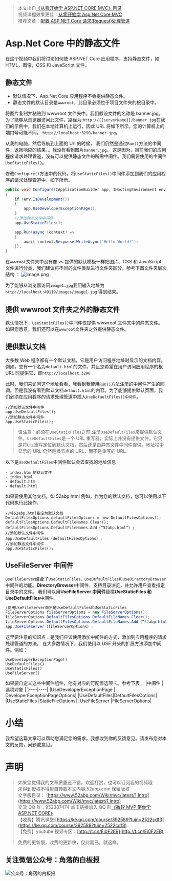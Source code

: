 > 本文出自[《从零开始学 ASP.NET CORE MVC》目录](https://www.52abp.com/wiki/mvc/0.1.4/1.Intro) </br>
> 视频课程效果更佳：[从零开始学 Asp.Net Core MVC](https://study.163.com/course/courseMain.htm?courseId=1209215803&share=2&shareId=400000000309007) </br>
> 推荐文章：[配置 ASP.NET Core 请求(Request)处理管道](https://www.52abp.com/wiki/mvc/latest/11.ConfigRequsetPipeline)

# Asp.Net Core 中的静态文件

在这个视频中我们将讨论如何使 ASP.NET Core 应用程序，支持静态文件，如 HTML，图像，CSS 和 JavaScript 文件。

## 静态文件

- 默认情况下，Asp.Net Core 应用程序不会提供静态文件。
- 静态文件的默认目录是`wwwroot`，此目录必须位于项目文件夹的根目录中。

将图片复制并粘贴到 wwwroot 文件夹中。我们假设文件的名称是 banner.jpg。为了能够从浏览器访问此文件，路径为:`http://{{serverName}}/banner.jpg`在我们的示例中，我们在本地计算机上运行，​​ 因此 URL 将如下所示。您的计算机上的端口号可能不同。 `http://localhost:3290/banner.jpg`。

从我的电脑，然后导航到上面的 Url 的时候，
我们仍然是通过`Run()`方法的中间件，返回响应的结果，。我没有看到图片`banner.jpg`。
这是因为，目前我们的应用程序请求处理管道，没有可以提供静态文件的所需中间件。我们需要使用的中间件`UseStaticFiles()`。

修改`Configure()`方法中的代码，将`UseStaticFiles()`中间件添加到我们的应用程序的请求处理管道中，如下所示。

```csharp
public void Configure(IApplicationBuilder app, IHostingEnvironment env)
{
    if (env.IsDevelopment())
    {
        app.UseDeveloperExceptionPage();
    }
    //添加静态文件中间件
    app.UseStaticFiles();

    app.Run(async (context) =>
    {
        await context.Response.WriteAsync("Hello World!");
    });
}

```

在`wwwroot`文件夹中没有像 vs 提供的默认模板一样把图片、CSS 和 JavaScript 文件进行分类，我们建议将不同的文件类型进行文件夹区分，参考下图文件夹层次结构 ：
![image.png](https://upload-images.jianshu.io/upload_images/1979022-a7fc453f618edcf0.png?imageMogr2/auto-orient/strip%7CimageView2/2/w/1240)

为了能够从浏览器访问`image1.jpg`我们输入地址为 `http://localhost:49119/images/image1.jpg` 得到结果。

## 提供 wwwroot 文件夹之外的静态文件

默认情况下，`UseStaticFiles()`中间件仅提供 wwwroot 文件夹中的静态文件。如果您愿意，我们还可以在`wwwroot`文件夹之外提供静态文件。

## 提供默认文档

大多数 Web 程序都有一个默认文档，它是用户访问程序地址时显示的文档内容。例如，您有一个名为`default.html`的文件，并且您希望在用户访问应用程序的根 URL 时提供它，即`http://localhost:3290`

此时，我们来访问这个地址看看，我看到我使用`Run()`方法注册的中间件产生的回调。但是我没有看到默认文档`default.html`的内容。为了能够提供默认页面，我们必须在应用程序的请求处理管道中插入`UseDefaultFiles()中间件`。

```
//添加默认文件中间件
app.UseDefaultFiles();
//添加静态文件中间件
app.UseStaticFiles();
```

> 请注意：必须在`UseStaticFiles`之前,注册`UseDefaultFiles`来提供默认文件。`UseDefaultFiles`是一个 URL 重写器，实际上并没有提供文件。它只是将`URL`重写定位到默认文档，然后还是由静态文件中间件提供。地址栏中显示的 URL 仍然是根节点的 URL，而不是重写的 URL。

以下是`UseDefaultFiles`中间件默认会去查找的地址信息

```
- index.htm 的默认文件
- index.html
- default.htm
- default.html
```

如果要使用其他文档，如 52abp.html 例如，作为您的默认文档，您可以使用以下代码执行此操作。

```
//将52abp.html指定为默认文档
DefaultFilesOptions defaultFilesOptions = new DefaultFilesOptions();
defaultFilesOptions.DefaultFileNames.Clear();
defaultFilesOptions.DefaultFileNames.Add（“52abp.html”）;
//添加默认文件中间件
app.UseDefaultFiles（defaultFilesOptions）;
//添加静态文件中间件
app.UseStaticFiles();
```

## UseFileServer 中间件

`UseFileServer`结合了`UseStaticFiles，UseDefaultFiles和UseDirectoryBrowser`中间件的功能。**DirectoryBrowser**中间件，支持目录浏览，并允许用户查看指定目录中的文件。
我们可以用**UseFileServer 中间件**替换**UseStaticFiles 和 UseDefaultFiles**中间件。

```csharp
/使用UseFileServer而不是UseDefaultFiles和UseStaticFiles
FileServerOptions fileServerOptions = new FileServerOptions();
fileServerOptions.DefaultFilesOptions.DefaultFileNames.Clear();
fileServerOptions.DefaultFilesOptions.DefaultFileNames.Add（“52abp.html”）;
app.UseFileServer（fileServerOptions）;
```

这里要注意的知识点：是我们应该使用添加中间件的方式，添加到应用程序的请求处理管道的方法。
在大多数情况下，我们使用以 USE 开头的扩展方法添加中间件。例如：

```
UseDeveloperExceptionPage()
UseDefaultFiles()
UseStaticFiles()
UseFileServer()
```

如果要自定义这些中间件组件，他有对应的可配置选项卡。参考下表：
|中间件 | 选项对象 |
|----|----|
|UseDeveloperExceptionPage | DeveloperExceptionPageOptions|
|UseDefaultFiles|DefaultFilesOptions|
|UseStaticFiles |StaticFileOptions|
|UseFileServer |FileServerOptions|

# 小结

我希望这篇文章可以帮助您满足您的需求。我想收到你的反馈意见。请发布您对本文的反馈，问题或意见。

# 声明

> 如果您觉得我的文章质量还不错，欢迎打赏，也可以订阅我的视频哦 </br>
> 未得到授权不得擅自转载本文内容,52abp.com 保留版权</br>
> 文字版目录： [https://www.52abp.com/Wiki/mvc/latest/1.Intro](https://www.52abp.com/Wiki/mvc/latest/1.Intro) </br>
> 交流 QQ 群：952387474 点击链接加入 QQ 群[《微软 MVP 带你学 ASP.NET CORE》](https://jq.qq.com/?_wv=1027&k=5nq4PFQ)</br>
> 【收费】腾讯课堂:[https://ke.qq.com/course/392589?tuin=2522cdf3](https://ke.qq.com/course/392589?tuin=2522cdf3) </br>
> 【免费】youtube 视频专区：[http://t.cn/Ei0F2EB](http://t.cn/Ei0F2EB) </br>
>
> 免费的更新慢，收费的更新快，仅此而已。就这样。 </br>

## 关注微信公众号：角落的白板报

![公众号：角落的白板报](https://upload-images.jianshu.io/upload_images/1979022-f19c505c18160c16.png)
